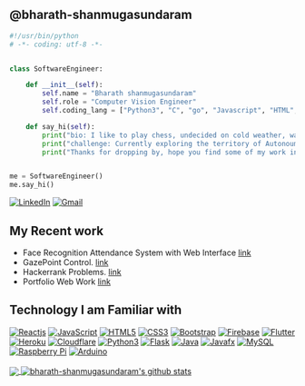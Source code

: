 ## @bharath-shanmugasundaram

```python
#!/usr/bin/python
# -*- coding: utf-8 -*-


class SoftwareEngineer:

    def __init__(self):
        self.name = "Bharath shanmugasundaram"
        self.role = "Computer Vision Engineer"
        self.coding_lang = ["Python3", "C", "go", "Javascript", "HTML","CSS"]

    def say_hi(self):
        print("bio: I like to play chess, undecided on cold weather, wait wrong site... I'm a Computer Vision engineer.")
        print("challenge: Currently exploring the territory of Autonoums vehicle System and ai.")
        print("Thanks for dropping by, hope you find some of my work interesting.")


me = SoftwareEngineer()
me.say_hi()
```
[![LinkedIn](https://img.shields.io/badge/-LinkedIn-blue?style=social&logo=linkedin&link=https://www.linkedin.com/in/bharath-s88/)](https://www.linkedin.com/in/bharath-s88/)
[![Gmail](https://img.shields.io/badge/-Gmail-red?style=social&logo=gmail&link=mailto:sb88harath8@gmail.com)](mailto:sb88harath8@gmail.com)

## My Recent work

- Face Recognition Attendance System with Web Interface [link](https://github.com/bharath-shanmugasundaram/Face-Recognition-Attendance-System-with-Web-Interface)
- GazePoint Control. [link](https://github.com/bharath-shanmugasundaram/GazePoint-Control)
- Hackerrank Problems. [link](https://github.com/bharath-shanmugasundaram/Python-Hackerrank-problem)
- Portfolio Web Work [link](https://github.com/bharath-shanmugasundaram/Web-projects)

## Technology I am Familiar with

[![Reactjs](https://img.shields.io/badge/-ReactJS-black?style=social&logo=react&link=https://github.com/bharath-shanmugasundaram/)](https://github.com/bharath-shanmugasundaram/)
[![JavaScript](https://img.shields.io/badge/-JavaScript-green?style=social&logo=javascript&link=https://github.com/bharath-shanmugasundaram/)](https://github.com/bharath-shanmugasundaram/)
[![HTML5](https://img.shields.io/badge/-HTML5-E34F26?style=social&logo=html5&link=https://github.com/bharath-shanmugasundaram/)](https://github.com/bharath-shanmugasundaram/)
[![CSS3](https://img.shields.io/badge/-CSS3-1572B6?style=social&logo=css3&link=https://github.com/bharath-shanmugasundaram/)](https://github.com/bharath-shanmugasundaram/)
[![Bootstrap](https://img.shields.io/badge/-Bootstrap-563D7C?style=social&logo=bootstrap&link=https://github.com/bharath-shanmugasundaram/)](https://github.com/bharath-shanmugasundaram/)
[![Firebase](https://img.shields.io/badge/-Firebase-blue?style=social&logo=firebase&link=https://github.com/bharath-shanmugasundaram/)](https://github.com/bharath-shanmugasundaram/)
[![Flutter](https://img.shields.io/badge/-Flutter-blue?style=social&logo=flutter&link=https://github.com/bharath-shanmugasundaram/)](https://github.com/bharath-shanmugasundaram/)
[![Heroku](https://img.shields.io/badge/-Heroku-430098?style=social&logo=heroku&link=https://github.com/bharath-shanmugasundaram/)](https://github.com/bharath-shanmugasundaram/)
[![Cloudflare](https://img.shields.io/badge/-Cloudflare-430098?style=social&logo=cloudflare&link=https://github.com/bharath-shanmugasundaram/)](https://github.com/bharath-shanmugasundaram/)
[![Python3](https://img.shields.io/badge/-Python3-green?style=social&logo=python&link=https://github.com/bharath-shanmugasundaram/)](https://github.com/bharath-shanmugasundaram/)
[![Flask](https://img.shields.io/badge/-Flask-grey?style=social&logo=flask&link=https://github.com/bharath-shanmugasundaram/)](https://github.com/bharath-shanmugasundaram/)
[![Java](https://img.shields.io/badge/-Java-orange?style=social&logo=java&link=https://github.com/bharath-shanmugasundaram/)](https://github.com/bharath-shanmugasundaram/)
[![Javafx](https://img.shields.io/badge/-JavaFX-blue?style=social&logo=java&link=https://github.com/bharath-shanmugasundaram/)](https://github.com/bharath-shanmugasundaram/)
[![MySQL](https://img.shields.io/badge/-MySQL-violet?style=social&logo=mysql&link=https://github.com/bharath-shanmugasundaram/)](https://github.com/bharath-shanmugasundaram/)
[![Raspberry Pi](https://img.shields.io/badge/-Raspberry%20Pi-C51A4A?style=social&logo=Raspberry-Pi&link=https://github.com/bharath-shanmugasundaram/)](https://github.com/bharath-shanmugasundaram/)
[![Arduino](https://img.shields.io/badge/-Arduino-black?style=social&logo=Arduino&link=https://github.com/bharath-shanmugasundaram/)](https://github.com/bharath-shanmugasundaram/)
<br />
<br />
<a href="https://gitstats.me/bharath-shanmugasundaram">
  <img align="center" src="https://github-readme-stats.vercel.app/api/top-langs/?username=bharath-shanmugasundaram&count_private=true&theme=dark&title_color=ffffff&hide=html,c%23" />
</a>
<a href="https://gitstats.me/bharath-shanmugasundaram">
  <img align="center" src="https://github-readme-stats.vercel.app/api?username=bharath-shanmugasundaram&show_icons=true&count_private=true&theme=dark&title_color=ffffff&line_height=40" alt="bharath-shanmugasundaram's github stats" />
</a>
<br />
